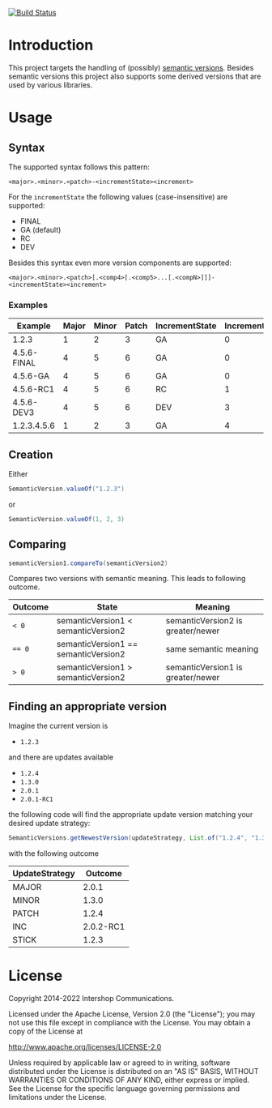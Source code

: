 [![Build Status](https://github.com/IntershopCommunicationsAG/sementic-version/actions/workflows/build.yml/badge.svg)](https://github.com/IntershopCommunicationsAG/sementic-version/actions/workflows/build.yml)

# Introduction

This project targets the handling of (possibly) [semantic versions](https://semver.org/). Besides semantic versions this project also supports some derived versions that are used by various libraries.

# Usage
## Syntax

The supported syntax follows this pattern:

`<major>.<minor>.<patch>-<incrementState><increment>`

For the `incrementState` the following values (case-insensitive) are supported:

  * FINAL
  * GA (default)
  * RC
  * DEV

Besides this syntax even more version components are supported:

`<major>.<minor>.<patch>[.<comp4>[.<comp5>...[.<compN>]]]-<incrementState><increment>`

### Examples

| Example     | Major | Minor | Patch | IncrementState | Increment |
|-------------|-------|-------|-------|----------------|-----------|
| 1.2.3       | 1     | 2     | 3     | GA             | 0         |
| 4.5.6-FINAL | 4     | 5     | 6     | GA             | 0         |
| 4.5.6-GA    | 4     | 5     | 6     | GA             | 0         |
| 4.5.6-RC1   | 4     | 5     | 6     | RC             | 1         |
| 4.5.6-DEV3  | 4     | 5     | 6     | DEV            | 3         |
| 1.2.3.4.5.6 | 1     | 2     | 3     | GA             | 4         |

## Creation

Either
```java
SemanticVersion.valueOf("1.2.3")
```

or
```java
SemanticVersion.valueOf(1, 2, 3)
```

## Comparing
```java
semanticVersion1.compareTo(semanticVersion2)
```

Compares two versions with semantic meaning. This leads to following outcome.

| Outcome | State                                | Meaning |
|---------|--------------------------------------|---------|
| `< 0`   | semanticVersion1 < semanticVersion2  | semanticVersion2 is greater/newer |
| `== 0`  | semanticVersion1 == semanticVersion2 | same semantic meaning |
| `> 0`   | semanticVersion1 > semanticVersion2  | semanticVersion1 is greater/newer |

## Finding an appropriate version
Imagine the current version is
 * `1.2.3`

and there are updates available
 * `1.2.4`
 * `1.3.0`
 * `2.0.1`
 * `2.0.1-RC1`

the following code will find the appropriate update version matching your desired update strategy:
```java
SemanticVersions.getNewestVersion(updateStrategy, List.of("1.2.4", "1.3.0", "2.0.1", "2.0.2-RC1"), "1.2.3")
```

with the following outcome

| UpdateStrategy | Outcome   |
|----------------|-----------|
| MAJOR          | 2.0.1     |
| MINOR          | 1.3.0     |
| PATCH          | 1.2.4     |
| INC            | 2.0.2-RC1 |
| STICK          | 1.2.3     |

# License

Copyright 2014-2022 Intershop Communications.

Licensed under the Apache License, Version 2.0 (the "License"); you may not use this file except in compliance with the License. You may obtain a copy of the License at

http://www.apache.org/licenses/LICENSE-2.0

Unless required by applicable law or agreed to in writing, software distributed under the License is distributed on an "AS IS" BASIS, WITHOUT WARRANTIES OR CONDITIONS OF ANY KIND, either express or implied. See the License for the specific language governing permissions and limitations under the License.
